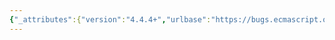 ```yaml
---
{"_attributes":{"version":"4.4.4+","urlbase":"https://bugs.ecmascript.org/","maintainer":"dherman@mozilla.com"},"bug":{"bug_id":1329,"creation_ts":"2013-03-15 22:40:00 -0700","short_desc":"15.13.6.6.9: \"return a typeError exception\"","delta_ts":"2013-05-14 18:13:12 -0700","product":"Draft for 6th Edition","component":"editorial issue","version":"Rev 14: March 8, 2013 Draft","rep_platform":"All","op_sys":"All","bug_status":"RESOLVED","resolution":"FIXED","priority":"Normal","bug_severity":"normal","everconfirmed":true,"reporter":{"uid":"jmdyck","name":"Michael Dyck"},"assigned_to":{"uid":"allen","name":"Allen Wirfs-Brock"},"long_desc":[{"commentid":3471,"comment_count":0,"who":{"uid":"jmdyck","name":"Michael Dyck"},"bug_when":"2013-03-15 22:40:59 -0700","thetext":"In 15.13.6.6.9 \"TypedArray.prototype.subarray(begin = 0, end = this.length )\",\nstep 28 says:\n    If IsConstructor(constructor) is false, then return a typeError exception.\n\nChange \"return\" to \"throw\".\nChange \"typeError\" to \"TypeError\"."},{"commentid":3776,"comment_count":1,"who":{"uid":"allen","name":"Allen Wirfs-Brock"},"bug_when":"2013-05-12 14:52:01 -0700","thetext":"fixed in rev15 editor's draft"},{"commentid":3884,"comment_count":2,"who":{"uid":"allen","name":"Allen Wirfs-Brock"},"bug_when":"2013-05-14 18:13:12 -0700","thetext":"resolved in rev 15, May 14, 2013 draft"}]}}
---
```

